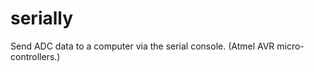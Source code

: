 serially
========

Send ADC data to a computer via the serial console. (Atmel AVR micro-controllers.)
